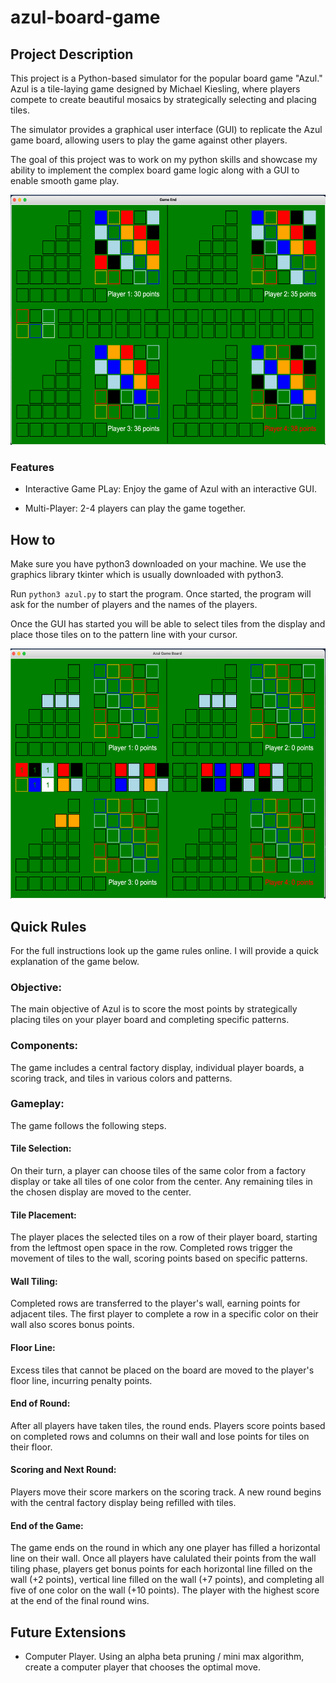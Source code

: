 # azul-board-game

## Project Description

This project is a Python-based simulator for the popular board game "Azul." Azul is a tile-laying game designed by Michael Kiesling, where players compete to create beautiful mosaics by strategically selecting and placing tiles.

The simulator provides a graphical user interface (GUI) to replicate the Azul game board, allowing users to play the game against other players.

The goal of this project was to work on my python skills and showcase my ability to implement the complex board game logic along with a GUI to enable smooth game play.

<img src="img/game_end.png" width=600 height=400>

### Features

- Interactive Game PLay: Enjoy the game of Azul with an interactive GUI.

- Multi-Player: 2-4 players can play the game together.

## How to

Make sure you have python3 downloaded on your machine. We use the graphics library tkinter which is usually downloaded with python3.

Run `python3 azul.py` to start the program. Once started, the program will ask for the number of players and the names of the players.

Once the GUI has started you will be able to select tiles from the display and place those tiles on to the pattern line with your cursor.

<img src="img/game_cont.png" width=600 height=400>

## Quick Rules

For the full instructions look up the game rules online. I will provide a quick explanation of the game below.

### Objective:

The main objective of Azul is to score the most points by strategically placing tiles on your player board and completing specific patterns.

### Components:

The game includes a central factory display, individual player boards, a scoring track, and tiles in various colors and patterns.

### Gameplay:

The game follows the following steps.

#### Tile Selection:

On their turn, a player can choose tiles of the same color from a factory display or take all tiles of one color from the center.
Any remaining tiles in the chosen display are moved to the center.

#### Tile Placement:

The player places the selected tiles on a row of their player board, starting from the leftmost open space in the row.
Completed rows trigger the movement of tiles to the wall, scoring points based on specific patterns.

#### Wall Tiling:

Completed rows are transferred to the player's wall, earning points for adjacent tiles.
The first player to complete a row in a specific color on their wall also scores bonus points.

#### Floor Line:

Excess tiles that cannot be placed on the board are moved to the player's floor line, incurring penalty points.

#### End of Round:

After all players have taken tiles, the round ends. Players score points based on completed rows and columns on their wall and lose points for tiles on their floor.

#### Scoring and Next Round:

Players move their score markers on the scoring track.
A new round begins with the central factory display being refilled with tiles.

#### End of the Game:

The game ends on the round in which any one player has filled a horizontal line on their wall. Once all players have calulated their points from the wall tiling phase, players get bonus points for each horizontal line filled on the wall (+2 points), vertical line filled on the wall (+7 points), and completing all five of one color on the wall (+10 points). The player with the highest score at the end of the final round wins.

## Future Extensions

- Computer Player. Using an alpha beta pruning / mini max algorithm, create a computer player that chooses the optimal move.
